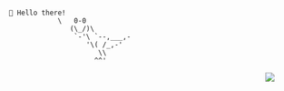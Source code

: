 
```

     👋 Hello there! 
                 \   0-0         
                    (\_/)\        
                     `-'\ `--,___,-      
                        '\( /_,-'                                          
                           \\     
                          ^^'
```


<img align="right" src="https://gpvc.arturio.dev/yukseltron"/>




<!--
**yukseltron/yukseltron** is a ✨ _special_ ✨ repository because its `README.md` (this file) appears on your GitHub profile.

Here are some ideas to get you started:

- 🔭 I’m currently working on ...
- 🌱 I’m currently learning ...
- 👯 I’m looking to collaborate on ...
- 🤔 I’m looking for help with ...
- 💬 Ask me about ...
- 📫 How to reach me: ...
- 😄 Pronouns: ...
- ⚡ Fun fact: ...
-->
